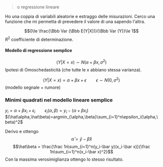 > o regressione lineare

Ho una coppia di variabili aleatorie e estraggo delle misurazioni.
Cerco una funzione che mi permetta di prevedere il valore di una sapendo l'altra.

$$0\le \frac{\Bbb Var (\Bbb E(Y|X))}{\Bbb Var (Y)}\le 1$$
$R^2$ coefficiente di determinazione.

#### Modello di regressione semplice
$$(Y|X=x)\sim N(\alpha+\beta x,\sigma^2)$$
Ipotesi di Omoschedasticità (che tutte le x abbiano stessa varianza).

$$(Y|X=x)=\alpha +\beta x + \epsilon\qquad \epsilon\sim N(0,\sigma^2)$$
(modello segnale + rumore)

### Minimi quadrati nel modello lineare semplice
$y_i=\alpha+\beta x_i+\epsilon_i\qquad \epsilon_i(\alpha,\beta)=y_i-(\alpha+\beta x_i)$
$(\hat\alpha,\hat\beta)=argmin_{\alpha,\beta}\sum_{i=1}^n\epsilon_i(\alpha,\beta)^2$

Derivo e ottengo
$$\hat\alpha = \bar y -\hat\beta\bar x$$	$$\hat\beta = \frac{\frac 1n\sum_{i=1}^n(y_i-\bar y)(x_i-\bar x)}{\frac 1n\sum_{i=1}^n(x_i-\bar x)^2}$$
Con la massima verosimiglianza ottengo lo stesso risultato.